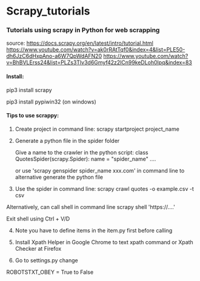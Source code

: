 # Scrapy_tutorials
### Tutorials using scrapy in Python for web scrapping
source:
https://docs.scrapy.org/en/latest/intro/tutorial.html
https://www.youtube.com/watch?v=ak0rRAtTqf0&index=4&list=PLE50-dh6JzC6dHxpAno-a6W7QpWdAFN20
https://www.youtube.com/watch?v=BhBVLErss24&list=PLZs3Tlv3d6Gmyf42z2lCn99keDLoh0lpq&index=83

#### Install:

pip3 install scrapy

pip3 install pypiwin32 (on windows)

#### Tips to use scrappy:
1. Create project in command line:
scrapy startproject project_name

2. Generate a python file in the spider folder

    Give a name to the crawler in the python script:
    class QuotesSpider(scrapy.Spider):
        name = "spider_name"
        ....

    or use 'scrapy genspider spider_name xxx.com' in command line to alternative generate the python file

3. Use the spider in command line:
scrapy crawl quotes -o example.csv -t csv

Alternatively, can call shell in command line
scrapy shell 'https://....'

Exit shell using Ctrl + V/D

4. Note you have to define items in the item.py first before calling

5. Install Xpath Helper in Google Chrome to text xpath command or Xpath Checker at Firefox

5. Go to settings.py change

ROBOTSTXT_OBEY = True to False




